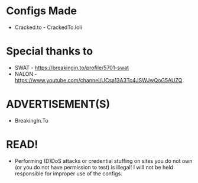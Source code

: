 # Configs Made
- Cracked.to - CrackedTo.loli

# Special thanks to
- SWAT - https://breakingin.to/profile/5701-swat
- NALON - https://www.youtube.com/channel/UCsa13A3Tc4JSWJwQoG5AUZQ

# ADVERTISEMENT(S) 
- BreakingIn.To

# READ!
- Performing (D)DoS attacks or credential stuffing on sites you do not own (or you do not have permission to test) is illegal! I will not be held responsible for improper use of the configs.
